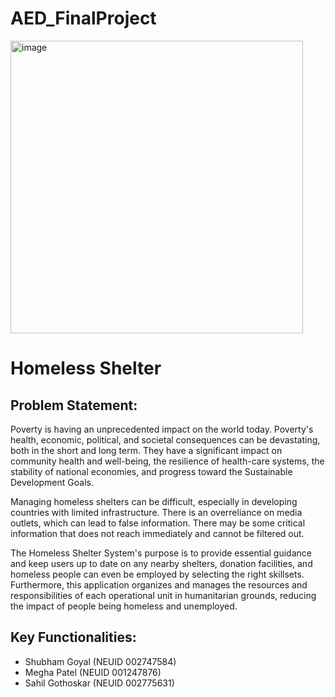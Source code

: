 # AED_FinalProject 

<img width="468" alt="image" src="https://www.planstreetinc.com/wp-content/uploads/2022/03/homeless2.jpg">

# Homeless Shelter

## Problem Statement:

Poverty is having an unprecedented impact on the world today. Poverty's health, economic, political, and societal consequences can be devastating, both in the short and long term. They have a significant impact on community health and well-being, the resilience of health-care systems, the stability of national economies, and progress toward the Sustainable Development Goals. 

Managing homeless shelters can be difficult, especially in developing countries with limited infrastructure. There is an overreliance on media outlets, which can lead to false information. There may be some critical information that does not reach immediately and cannot be filtered out. 

The Homeless Shelter System's purpose is to provide essential guidance and keep users up to date on any nearby shelters, donation facilities, and homeless people can even be employed by selecting the right skillsets. Furthermore, this application organizes and manages the resources and responsibilities of each operational unit in humanitarian grounds, reducing the impact of people being homeless and unemployed. 



## Key Functionalities:




- Shubham Goyal (NEUID 002747584)
- Megha Patel (NEUID 001247876)
- Sahil Gothoskar (NEUID 002775631)



